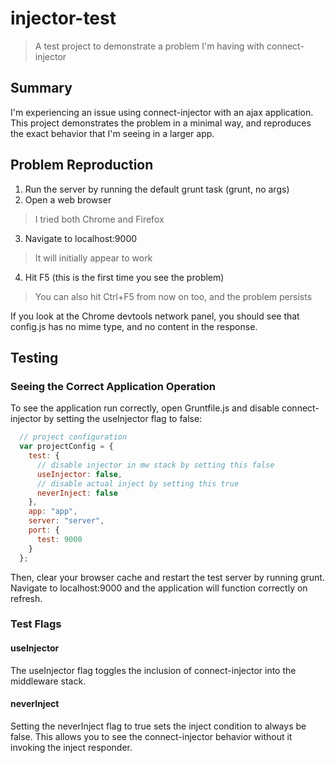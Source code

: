 # injector-test
> A test project to demonstrate a problem I'm having with connect-injector

## Summary
I'm experiencing an issue using connect-injector with an ajax application. This project demonstrates the problem in a minimal way, and reproduces the exact behavior that I'm seeing in a larger app.

## Problem Reproduction
1. Run the server by running the default grunt task (grunt, no args)
2. Open a web browser 
  > I tried both Chrome and Firefox
3. Navigate to localhost:9000 
  > It will initially appear to work
4. Hit F5 (this is the first time you see the problem)
  > You can also hit Ctrl+F5 from now on too, and the problem persists

If you look at the Chrome devtools network panel, you should see that config.js has no mime type, and no content in the response.

## Testing
### Seeing the Correct Application Operation
To see the application run correctly, open Gruntfile.js and disable connect-injector by setting the useInjector flag to false:
```javascript
  // project configuration
  var projectConfig = {
    test: {
      // disable injector in mw stack by setting this false
      useInjector: false,
      // disable actual inject by setting this true
      neverInject: false
    },
    app: "app",
    server: "server",
    port: {
      test: 9000
    }
  };
```
Then, clear your browser cache and restart the test server by running grunt. Navigate to localhost:9000 and the application will function correctly on refresh.

### Test Flags

#### useInjector
The useInjector flag toggles the inclusion of connect-injector into the middleware stack.

#### neverInject
Setting the neverInject flag to true sets the inject condition to always be false. This allows you to see the connect-injector behavior without it invoking the inject responder.
